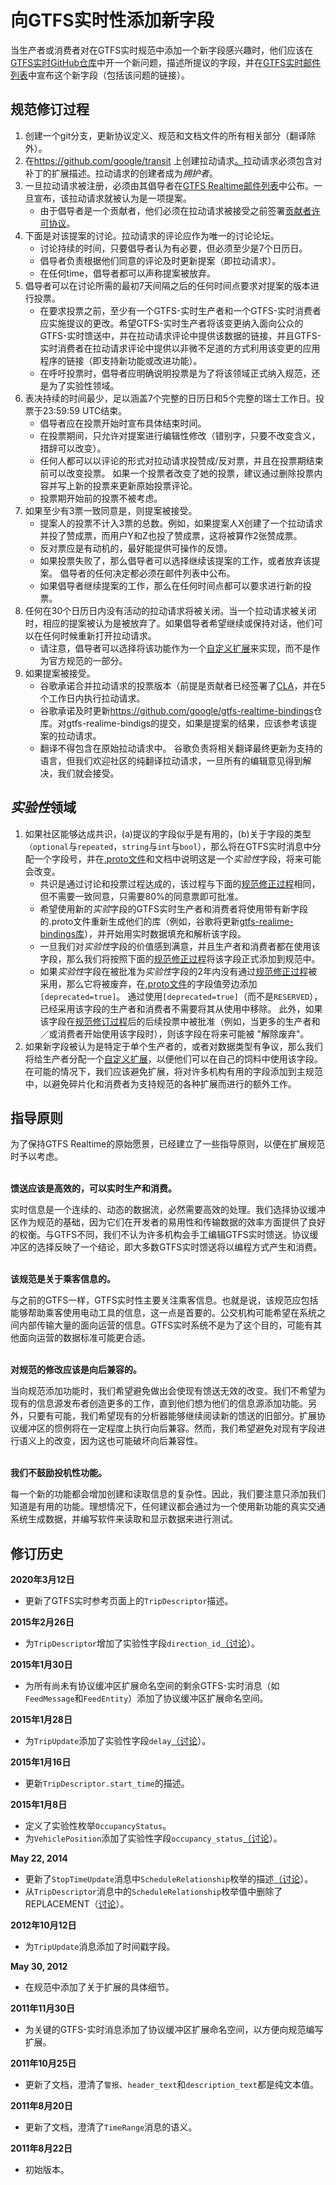 # 向GTFS实时性添加新字段

当生产者或消费者对在GTFS实时规范中添加一个新字段感兴趣时，他们应该在[GTFS实时GitHub仓库](https://github.com/google/transit)中开一个新问题，描述所提议的字段，并在[GTFS实时邮件列表](https://groups.google.com/forum/#!forum/gtfs-realtime)中宣布这个新字段（包括该问题的链接）。

## 规范修订过程

1. 创建一个git分支，更新协议定义、规范和文档文件的所有相关部分（翻译除外）。
1. 在<https://github.com/google/transit> 上创建拉动请求[。](https://github.com/google/transit)拉动请求必须包含对补丁的扩展描述。拉动请求的创建者成为*拥护者*。
1. 一旦拉动请求被注册，必须由其倡导者在[GTFS Realtime邮件列表](https://groups.google.com/forum/#!forum/gtfs-realtime)中公布。一旦宣布，该拉动请求就被认为是一项提案。
   - 由于倡导者是一个贡献者，他们必须在拉动请求被接受之前签署[贡献者许可协议](https://github.com/google/transit/blob/master/CONTRIBUTING.md)。
1. 下面是对该提案的讨论。拉动请求的评论应作为唯一的讨论论坛。
   - 讨论持续的时间，只要倡导者认为有必要，但必须至少是7个日历日。
   - 倡导者负责根据他们同意的评论及时更新提案（即拉动请求）。
   - 在任何time，倡导者都可以声称提案被放弃。
1. 倡导者可以在讨论所需的最初7天间隔之后的任何时间点要求对提案的版本进行投票。
   - 在要求投票之前，至少有一个GTFS-实时生产者和一个GTFS-实时消费者应实施提议的更改。希望GTFS-实时生产者将该变更纳入面向公众的GTFS-实时馈送中，并在拉动请求评论中提供该数据的链接，并且GTFS-实时消费者在拉动请求评论中提供以非微不足道的方式利用该变更的应用程序的链接（即支持新功能或改进功能）。
   - 在呼吁投票时，倡导者应明确说明投票是为了将该领域正式纳入规范，还是为了实验性领域。
1. 表决持续的时间最少，足以涵盖7个完整的日历日和5个完整的瑞士工作日。投票于23:59:59 UTC结束。
   - 倡导者应在投票开始时宣布具体结束时间。
   - 在投票期间，只允许对提案进行编辑性修改（错别字，只要不改变含义，措辞可以改变）。
   - 任何人都可以以评论的形式对拉动请求投赞成/反对票，并且在投票期结束前可以改变投票。
   如果一个投票者改变了她的投票，建议通过删除投票内容并写上新的投票来更新原始投票评论。
   - 投票期开始前的投票不被考虑。
1. 如果至少有3票一致同意是，则提案被接受。
   - 提案人的投票不计入3票的总数。例如，如果提案人X创建了一个拉动请求并投了赞成票，而用户Y和Z也投了赞成票，这将被算作2张赞成票。
   - 反对票应是有动机的，最好能提供可操作的反馈。
   - 如果投票失败了，那么倡导者可以选择继续该提案的工作，或者放弃该提案。
   倡导者的任何决定都必须在邮件列表中公布。
   - 如果倡导者继续提案的工作，那么在任何时间点都可以要求进行新的投票。
1. 任何在30个日历日内没有活动的拉动请求将被关闭。当一个拉动请求被关闭时，相应的提案被认为是被放弃了。如果倡导者希望继续或保持对话，他们可以在任何时候重新打开拉动请求。
   - 请注意，倡导者可以选择将该功能作为一个[自定义扩展](#extensions)来实现，而不是作为官方规范的一部分。
1. 如果提案被接受。
   - 谷歌承诺合并拉动请求的投票版本（前提是贡献者已经签署了[CLA](https://github.com/google/transit/blob/master/CONTRIBUTING.md)，并在5个工作日内执行拉动请求。
   - 谷歌承诺及时更新<https://github.com/google/gtfs-realtime-bindings>仓库。对gtfs-realime-bindigs的提交，如果是提案的结果，应该参考该提案的拉动请求。
   - 翻译不得包含在原始拉动请求中。
   谷歌负责将相关翻译最终更新为支持的语言，但我们欢迎社区的纯翻译拉动请求，一旦所有的编辑意见得到解决，我们就会接受。

## *实验性*领域

1. 如果社区能够达成共识，(a)提议的字段似乎是有用的，(b)关于字段的类型`（optional`与`repeated`，`string`与`int`与`bool`），那么将在GTFS实时消息中分配一个字段号，并在[.proto文件](../proto)和文档中说明这是一个*实验性*字段，将来可能会改变。
   - 共识是通过讨论和投票过程达成的，该过程与下面的[规范修正过程](#specification-amendment-process)相同，但不需要一致同意，只需要80%的同意票即可批准。
   - 希望使用新的*实验*字段的GTFS实时生产者和消费者将使用带有新字段的.proto文件重新生成他们的库（例如，谷歌将更新[gtfs-realime-bindings库](https://github.com/google/gtfs-realtime-bindings)），并开始用实时数据填充和解析该字段。
   - 一旦我们对*实验性*字段的价值感到满意，并且生产者和消费者都在使用该字段，那么我们将按照下面的[规范修正过程](#specification-amendment-process)将该字段正式添加到规范中。
   - 如果*实验性*字段在被批准为*实验性*字段的2年内没有通过[规范修正过程](#specification-amendment-process)被采用，那么它将被废弃，在[.proto文件](../proto)的字段值旁边添加`[deprecated=true]`。 通过使用`[deprecated=true]`（而不是`RESERVED`），已经采用该字段的生产者和消费者不需要将其从使用中移除。 此外，如果该字段在[规范修订过程](#specification-amendment-process)后的后续投票中被批准（例如，当更多的生产者和／或消费者开始使用该字段时），则该字段在将来可能被 "解除废弃"。
1. 如果新字段被认为是特定于单个生产者的，或者对数据类型有争议，那么我们将给生产者分配一个[自定义扩展](../extensions)，以便他们可以在自己的饲料中使用该字段。 在可能的情况下，我们应该避免扩展，将对许多机构有用的字段添加到主规范中，以避免碎片化和消费者为支持规范的各种扩展而进行的额外工作。

## 指导原则

为了保持GTFS Realtime的原始愿景，已经建立了一些指导原则，以便在扩展规范时予以考虑。

<br/>**馈送应该是高效的，可以实时生产和消费。**

实时信息是一个连续的、动态的数据流，必然需要高效的处理。我们选择协议缓冲区作为规范的基础，因为它们在开发者的易用性和传输数据的效率方面提供了良好的权衡。与GTFS不同，我们不认为许多机构会手工编辑GTFS实时馈送。协议缓冲区的选择反映了一个结论，即大多数GTFS实时馈送将以编程方式产生和消费。

<br/>**该规范是关于乘客信息的。**

与之前的GTFS一样，GTFS实时性主要关注乘客信息。也就是说，该规范应包括能够帮助乘客使用电动工具的信息，这一点是首要的。公交机构可能希望在系统之间内部传输大量的面向运营的信息。GTFS实时系统不是为了这个目的，可能有其他面向运营的数据标准可能更合适。

<br/>**对规范的修改应该是向后兼容的。**

当向规范添加功能时，我们希望避免做出会使现有馈送无效的改变。我们不希望为现有的信息源发布者创造更多的工作，直到他们想为他们的信息源添加功能。另外，只要有可能，我们希望现有的分析器能够继续阅读新的馈送的旧部分。扩展协议缓冲区的惯例将在一定程度上执行向后兼容。然而，我们希望避免对现有字段进行语义上的改变，因为这也可能破坏向后兼容性。

<br/>**我们不鼓励投机性功能。**

每一个新的功能都会增加创建和读取信息的复杂性。因此，我们要注意只添加我们知道是有用的功能。理想情况下，任何建议都会通过为一个使用新功能的真实交通系统生成数据，并编写软件来读取和显示数据来进行测试。

## 修订历史

**2020年3月12日**

- 更新了GTFS实时参考页面上的`TripDescriptor`描述。

**2015年2月26日**

- 为`TripDescriptor`增加了实验性字段`direction_id`[（讨论](https://groups.google.com/d/msg/gtfs-realtime/b8N2GGd2TBs/0fJ1IOMTjJ0J)）。

**2015年1月30日**

- 为所有尚未有协议缓冲区扩展命名空间的剩余GTFS-实时消息（如`FeedMessage`和`FeedEntity`）添加了协议缓冲区扩展命名空间。

**2015年1月28日**

- 为`TripUpdate`添加了实验性字段`delay`[（讨论](https://groups.google.com/forum/#!topic/gtfs-realtime/NsTIRQdMNN8)）。

**2015年1月16日**

- 更新`TripDescriptor.start_time`的描述。

**2015年1月8日**

- 定义了实验性枚举`OccupancyStatus`。
- 为`VehiclePosition`添加了实验性字段`occupancy_status`[（讨论](https://groups.google.com/forum/#!topic/gtfs-realtime/\_HtNTGp5LxM)）。

**May 22, 2014**

- 更新了`StopTimeUpdate`消息中`ScheduleRelationship`枚举的描述[（讨论](https://groups.google.com/forum/#!topic/gtfs-realtime/77c3WZrGBnI)）。
- 从`TripDescriptor`消息中的`ScheduleRelationship`枚举值中删除了REPLACEMENT（[讨论](https://groups.google.com/forum/#!topic/gtfs-realtime/77c3WZrGBnI)）。

**2012年10月12日**

- 为`TripUpdate`消息添加了时间戳字段。

**May 30, 2012**

- 在规范中添加了关于扩展的具体细节。

**2011年11月30日**

- 为关键的GTFS-实时消息添加了协议缓冲区扩展命名空间，以方便向规范编写扩展。

**2011年10月25日**

- 更新了文档，澄清了`警报`、`header_text`和`description_text`都是纯文本值。

**2011年8月20日**

- 更新了文档，澄清了`TimeRange`消息的语义。

**2011年8月22日**

- 初始版本。

